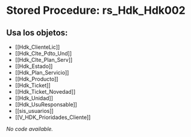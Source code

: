 # Stored Procedure: rs_Hdk_Hdk002

## Usa los objetos:
- [[Hdk_ClienteLic]]
- [[Hdk_Clte_Pdto_Und]]
- [[Hdk_Clte_Plan_Serv]]
- [[Hdk_Estado]]
- [[Hdk_Plan_Servicio]]
- [[Hdk_Producto]]
- [[Hdk_Ticket]]
- [[Hdk_Ticket_Novedad]]
- [[Hdk_Unidad]]
- [[Hdk_UsuResponsable]]
- [[sis_usuarios]]
- [[V_HDK_Prioridades_Cliente]]

*No code available.*
